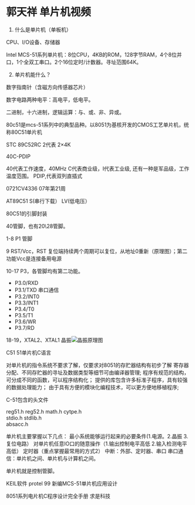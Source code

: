 # 郭天祥 单片机视频

1. 什么是单片机（单板机）

CPU、I/O设备、存储器

Intel MCS-51系列单片机：8位CPU，4KB的ROM，128字节RAM，4个8位并口，1个全双工串口。2个16位定时/计数器。寻址范围64K。

2. 单片机能什么？

数字指南针（含磁方向传感器芯片）

数字电路两种电平：高电平，低电平。

二进制，十六进制，逻辑运算：与、或、非、异或。

80c51是mcs-51系列中的典型品种。以8051为基核开发的CMOS工艺单片机，统称80C51单片机

STC 89C52RC
2代表 2×4K 

40C-PDIP

40代表工作速度，40MHz
C代表商业级，I代表工业级, 还有一种是军品级，工作温度范围。
PDIP,代表双列直插式

0721CV4336
07年第21周

AT89C51
    S(串行下载）
    LV(低电压）


80C51的引脚封装

40管脚，也有20\28管脚。

1-8 P1 管脚

9 RST/Vcc，RST 复位端持续两个周期可以复位，从地址0重新（原理图）；第二功能Vcc是连接备用电源

10-17 P3，各管脚均有第二功能。

+ P3.0/RXD
+ P3.1/TXD 串口通信
+ P3.2/INT0
+ P3.3/INT1
+ P3.4/T0
+ P3.5/T1
+ P3.6/WR
+ P3.7/RD

18-19，XTAL2、XTAL1 晶振![晶振原理图](/home/luckybb/Desktop/2020022001.png)

C51 51单片机C语言

对单片机的指令系统不要求了解，仅要求对8051的存贮器结构有初步了解
寄存器分配、不同存贮器的寻址及数据类型等细节可由编译器管理;
程序有规范的结构，可分成不同的函数，可以程序结构化；
提供的库包含许多标准子程序，具有较强的数据处理能力；
由于具有方便的模块化编程技术，可以更方便地移植程序;

C-51包含的头文件

reg51.h 
reg52.h 
math.h 
cytpe.h  
stdio.h 
stdlib.h  
absacc.h

单片机主要掌握以下几点：
最小系统能够运行起来的必要条件(1.电源。2.晶振 3.复位电路）
对单片机任意IO口的随意操作（1.输出控制电平高低 2.输入检测电平高低）
定时器（重点掌握最常用的方式2）
中断：外部、定时器、串口
串口通信：单片机之间、单片机与计算机之间。

单片机就是控制管脚。

KEIL软件 protel 99 
新编MCS-51单片机应用设计

8051系列电片机C程序设计完全手册 求是科技 
